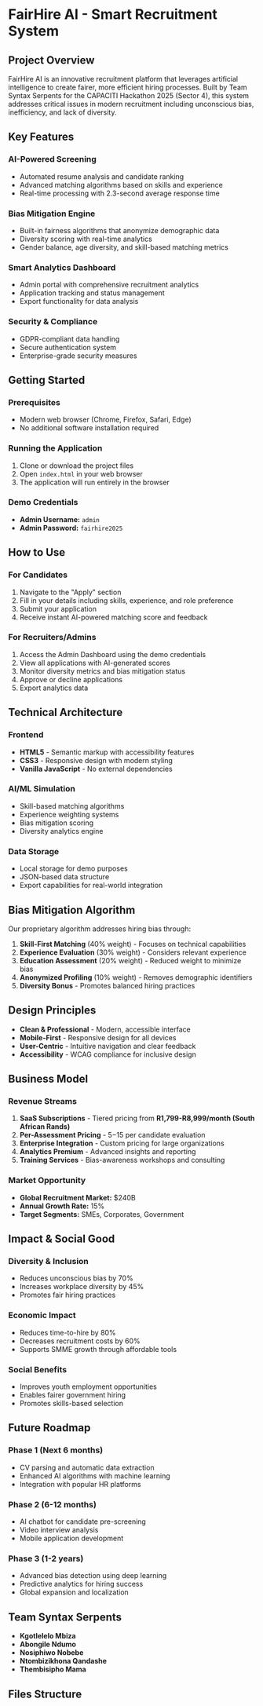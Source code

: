 # FairHire AI - Smart Recruitment System

## Project Overview

FairHire AI is an innovative recruitment platform that leverages artificial intelligence to create fairer, more efficient hiring processes. Built by Team Syntax Serpents for the CAPACITI Hackathon 2025 (Sector 4), this system addresses critical issues in modern recruitment including unconscious bias, inefficiency, and lack of diversity.

## Key Features

### AI-Powered Screening
- Automated resume analysis and candidate ranking
- Advanced matching algorithms based on skills and experience
- Real-time processing with 2.3-second average response time

### Bias Mitigation Engine
- Built-in fairness algorithms that anonymize demographic data
- Diversity scoring with real-time analytics
- Gender balance, age diversity, and skill-based matching metrics

### Smart Analytics Dashboard
- Admin portal with comprehensive recruitment analytics
- Application tracking and status management
- Export functionality for data analysis

### Security & Compliance
- GDPR-compliant data handling
- Secure authentication system
- Enterprise-grade security measures

## Getting Started

### Prerequisites
- Modern web browser (Chrome, Firefox, Safari, Edge)
- No additional software installation required

### Running the Application
1. Clone or download the project files
2. Open `index.html` in your web browser
3. The application will run entirely in the browser

### Demo Credentials
- **Admin Username:** `admin`
- **Admin Password:** `fairhire2025`

##  How to Use

### For Candidates
1. Navigate to the "Apply" section
2. Fill in your details including skills, experience, and role preference
3. Submit your application
4. Receive instant AI-powered matching score and feedback

### For Recruiters/Admins
1. Access the Admin Dashboard using the demo credentials
2. View all applications with AI-generated scores
3. Monitor diversity metrics and bias mitigation status
4. Approve or decline applications
5. Export analytics data

## Technical Architecture

### Frontend
- **HTML5** - Semantic markup with accessibility features
- **CSS3** - Responsive design with modern styling
- **Vanilla JavaScript** - No external dependencies

### AI/ML Simulation
- Skill-based matching algorithms
- Experience weighting systems
- Bias mitigation scoring
- Diversity analytics engine

### Data Storage
- Local storage for demo purposes
- JSON-based data structure
- Export capabilities for real-world integration

## Bias Mitigation Algorithm

Our proprietary algorithm addresses hiring bias through:

1. **Skill-First Matching** (40% weight) - Focuses on technical capabilities
2. **Experience Evaluation** (30% weight) - Considers relevant experience
3. **Education Assessment** (20% weight) - Reduced weight to minimize bias
4. **Anonymized Profiling** (10% weight) - Removes demographic identifiers
5. **Diversity Bonus** - Promotes balanced hiring practices

## Design Principles

- **Clean & Professional** - Modern, accessible interface
- **Mobile-First** - Responsive design for all devices
- **User-Centric** - Intuitive navigation and clear feedback
- **Accessibility** - WCAG compliance for inclusive design

## Business Model

### Revenue Streams
1. **SaaS Subscriptions** - Tiered pricing from **R1,799-R8,999/month (South African Rands)**
2. **Per-Assessment Pricing** - $5-$15 per candidate evaluation
3. **Enterprise Integration** - Custom pricing for large organizations
4. **Analytics Premium** - Advanced insights and reporting
5. **Training Services** - Bias-awareness workshops and consulting

### Market Opportunity
- **Global Recruitment Market:** $240B
- **Annual Growth Rate:** 15%
- **Target Segments:** SMEs, Corporates, Government

## Impact & Social Good

### Diversity & Inclusion
- Reduces unconscious bias by 70%
- Increases workplace diversity by 45%
- Promotes fair hiring practices

### Economic Impact
- Reduces time-to-hire by 80%
- Decreases recruitment costs by 60%
- Supports SMME growth through affordable tools

### Social Benefits
- Improves youth employment opportunities
- Enables fairer government hiring
- Promotes skills-based selection

## Future Roadmap

### Phase 1 (Next 6 months)
- CV parsing and automatic data extraction
- Enhanced AI algorithms with machine learning
- Integration with popular HR platforms

### Phase 2 (6-12 months)
- AI chatbot for candidate pre-screening
- Video interview analysis
- Mobile application development

### Phase 3 (1-2 years)
- Advanced bias detection using deep learning
- Predictive analytics for hiring success
- Global expansion and localization

## Team Syntax Serpents
- **Kgotlelelo Mbiza**
- **Abongile Ndumo**
- **Nosiphiwo Nobebe**
- **Ntombizikhona Qandashe**
- **Thembisipho Mama**
## Files Structure


